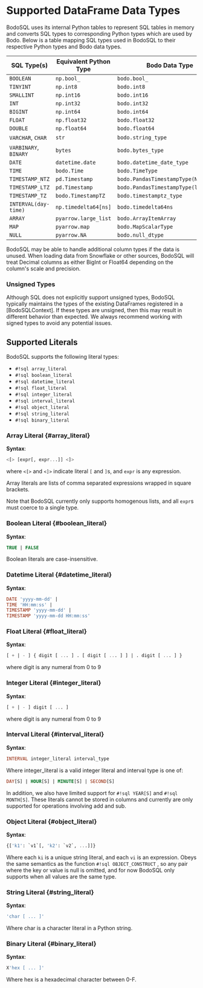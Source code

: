 # Supported DataFrame Data Types

BodoSQL uses its internal Python tables to represent SQL tables in memory and
converts SQL types to corresponding Python types which are used by Bodo.
Below is a table mapping SQL types used in BodoSQL to their respective
Python types and Bodo data types.


<center>

| SQL Type(s)           | Equivalent Python Type | Bodo Data Type                       |
|-----------------------|------------------------|--------------------------------------|
| `BOOLEAN`             | `np.bool_`             | `bodo.bool_`                         |
| `TINYINT`             | `np.int8`              | `bodo.int8`                          |
| `SMALLINT`            | `np.int16`             | `bodo.int16`                         |
| `INT`                 | `np.int32`             | `bodo.int32`                         |
| `BIGINT`              | `np.int64`             | `bodo.int64`                         |
| `FLOAT`               | `np.float32`           | `bodo.float32`                       |
| `DOUBLE`              | `np.float64`           | `bodo.float64`                       |
| `VARCHAR`, `CHAR`     | `str`                  | `bodo.string_type`                   |
| `VARBINARY`, `BINARY` | `bytes`                | `bodo.bytes_type`                    |
| `DATE`                | `datetime.date`        | `bodo.datetime_date_type`            |
| `TIME`                | `bodo.Time`            | `bodo.TimeType`                      |
| `TIMESTAMP_NTZ`       | `pd.Timestamp`         | `bodo.PandasTimestampType(None)`     |
| `TIMESTAMP_LTZ`       | `pd.Timestamp`         | `bodo.PandasTimestampType(local_tz)` |
| `TIMESTAMP_TZ`        | `bodo.TimestampTZ`     | `bodo.timestamptz_type`              |
| `INTERVAL(day-time)`  | `np.timedelta64[ns]`   | `bodo.timedelta64ns`                 |
| `ARRAY`               | `pyarrow.large_list`   | `bodo.ArrayItemArray`                |
| `MAP`                 | `pyarrow.map`          | `bodo.MapScalarType`                 |
| `NULL`                | `pyarrow.NA`           | `bodo.null_dtype`                    |

</center>

BodoSQL may be able to handle additional column types if the data is unused. When loading
data from Snowflake or other sources, BodoSQL will treat Decimal columns as either BigInt
or Float64 depending on the column's scale and precision.

### Unsigned Types

Although SQL does not explicitly support unsigned types,
BodoSQL typically maintains the types of the existing DataFrames registered
in a [BodoSQLContext]. If these types are unsigned, then this may result in
different behavior than expected. We always recommend working with signed types
to avoid any potential issues.

## Supported Literals

BodoSQL supports the following literal types:

-   `#!sql array_literal`
-   `#!sql boolean_literal`
-   `#!sql datetime_literal`
-   `#!sql float_literal`
-   `#!sql integer_literal`
-   `#!sql interval_literal`
-   `#!sql object_literal`
-   `#!sql string_literal`
-   `#!sql binary_literal`

### Array Literal {#array_literal}

**Syntax**:

```sql
<[> [expr[, expr...]] <]>
```

where `<[>` and `<]>` indicate literal `[` and `]`s, and `expr` is any expression.

Array literals are lists of comma separated expressions wrapped in square brackets.

Note that BodoSQL currently only supports homogenous lists, and all `expr`s
must coerce to a single type.


### Boolean Literal {#boolean_literal}

**Syntax**:

```sql
TRUE | FALSE
```

Boolean literals are case-insensitive.

### Datetime Literal {#datetime_literal}

**Syntax**:

```sql
DATE 'yyyy-mm-dd' |
TIME 'HH:mm:ss' |
TIMESTAMP 'yyyy-mm-dd' |
TIMESTAMP 'yyyy-mm-dd HH:mm:ss'
```
### Float Literal {#float_literal}

**Syntax**:

```sql
[ + | - ] { digit [ ... ] . [ digit [ ... ] ] | . digit [ ... ] }
```

where digit is any numeral from 0 to 9

### Integer Literal {#integer_literal}

**Syntax**:

```sql
[ + | - ] digit [ ... ]
```

where digit is any numeral from 0 to 9

### Interval Literal {#interval_literal}

**Syntax**:

```sql
INTERVAL integer_literal interval_type
```

Where integer_literal is a valid integer literal and interval type is
one of:

```sql
DAY[S] | HOUR[S] | MINUTE[S] | SECOND[S]
```

In addition, we also have limited support for `#!sql YEAR[S]` and `#!sql MONTH[S]`.
These literals cannot be stored in columns and currently are only
supported for operations involving add and sub.


### Object Literal {#object_literal}

**Syntax**:

```sql
{['k1': `v1`[, 'k2': `v2`, ...]]}
```

Where each `ki` is a unique string literal, and each `vi` is an expression.
Obeys the same semantics as the function `#!sql OBJECT_CONSTRUCT` , so any pair
where the key or value is null is omitted, and for now BodoSQL only supports
when all values are the same type.


### String Literal {#string_literal}

**Syntax**:

```sql
'char [ ... ]'
```

Where char is a character literal in a Python string.


### Binary Literal {#binary_literal}

**Syntax**:

```sql
X'hex [ ... ]'
```

Where hex is a hexadecimal character between 0-F.
